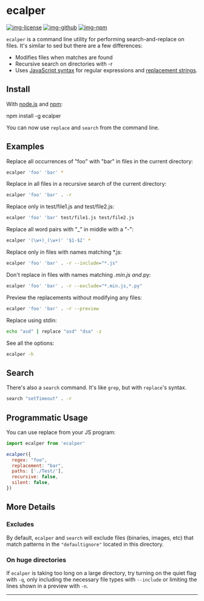 # ecalper

[![img-license]][lnk-license] [![img-github]][lnk-github] [![img-npm]][lnk-npm]

`ecalper` is a command line utility for performing search-and-replace on files. It's similar to sed but there are a few differences:

* Modifies files when matches are found
* Recursive search on directories with -r
* Uses [JavaScript syntax](https://developer.mozilla.org/en/JavaScript/Guide/Regular_Expressions#Using_Simple_Patterns) for regular expressions and [replacement strings](https://developer.mozilla.org/en/JavaScript/Reference/Global_Objects/String/replace#Specifying_a_string_as_a_parameter).

## Install

With [node.js](http://nodejs.org/) and [npm](http://github.com/isaacs/npm):

 npm install -g ecalper

You can now use `replace` and `search` from the command line.

## Examples

Replace all occurrences of "foo" with "bar" in files in the current directory:

```sh
ecalper 'foo' 'bar' *
```

Replace in all files in a recursive search of the current directory:

```sh
ecalper 'foo' 'bar' . -r
```

Replace only in test/file1.js and test/file2.js:

```sh
ecalper 'foo' 'bar' test/file1.js test/file2.js
```

Replace all word pairs with "_" in middle with a "-":

```sh
ecalper '(\w+)_(\w+)' '$1-$2' *
```

Replace only in files with names matching *.js:

```sh
ecalper 'foo' 'bar' . -r --include="*.js"
```

Don't replace in files with names matching *.min.js and*.py:

```sh
ecalper 'foo' 'bar' . -r --exclude="*.min.js,*.py"
```

Preview the replacements without modifying any files:

```sh
ecalper 'foo' 'bar' . -r --preview
```

Replace using stdin:

```sh
echo "asd" | replace "asd" "dsa" -z
```

See all the options:

```sh
ecalper -h
```

## Search

There's also a `search` command. It's like `grep`, but with `replace`'s syntax.

```sh
search "setTimeout" . -r
```

## Programmatic Usage

You can use replace from your JS program:

```js
import ecalper from 'ecalper'

ecalper({
  regex: "foo",
  replacement: "bar",
  paths: ['./Test/'],
  recursive: false,
  silent: false,
})
```

## More Details

### Excludes

By default, `ecalper` and `search` will exclude files (binaries, images, etc) that match patterns in the `"defaultignore"` located in this directory.

### On huge directories

If `ecalper` is taking too long on a large directory, try turning on the quiet flag with `-q`, only including the necessary file types with `--include` or limiting the lines shown in a preview with `-n`.

---

[img-github]: https://img.shields.io/github/workflow/status/ivangabriele/ecalper/Check/main?style=flat-square
[img-license]: https://img.shields.io/github/license/ivangabriele/ecalper?style=flat-square
[img-npm]: https://img.shields.io/npm/v/ecalper?style=flat-square
[lnk-github]: https://github.com/ivangabriele/ecalper/actions?query=branch%3Amain++
[lnk-license]: https://github.com/ivangabriele/ecalper/blob/main/LICENSE
[lnk-npm]: https://www.npmjs.com/package/ecalper
